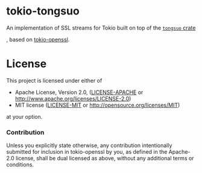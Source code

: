 # tokio-tongsuo

An implementation of SSL streams for Tokio built on top of the [`tongsuo` crate]

[`tongsuo` crate]: https://github.com/zh-jq/rust-tongsuo

, based on [tokio-openssl](https://github.com/tokio-rs/tokio-openssl).

# License

This project is licensed under either of

 * Apache License, Version 2.0, ([LICENSE-APACHE](LICENSE-APACHE) or
   http://www.apache.org/licenses/LICENSE-2.0)
 * MIT license ([LICENSE-MIT](LICENSE-MIT) or
   http://opensource.org/licenses/MIT)

at your option.

### Contribution

Unless you explicitly state otherwise, any contribution intentionally submitted
for inclusion in tokio-openssl by you, as defined in the Apache-2.0 license,
shall be dual licensed as above, without any additional terms or conditions.
